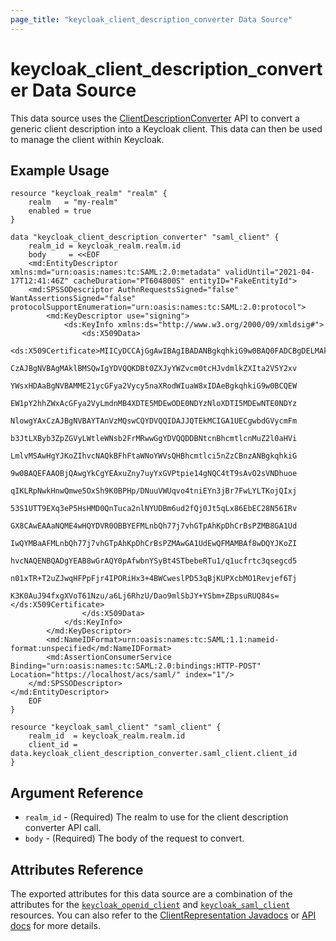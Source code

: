 ```yaml
---
page_title: "keycloak_client_description_converter Data Source"
---
```


# keycloak_client_description_converter Data Source

This data source uses the [ClientDescriptionConverter][1] API to convert a generic client description into a Keycloak
client. This data can then be used to manage the client within Keycloak.

## Example Usage

```hcl
resource "keycloak_realm" "realm" {
    realm   = "my-realm"
    enabled = true
}

data "keycloak_client_description_converter" "saml_client" {
	realm_id = keycloak_realm.realm.id
	body     = <<EOF
	<md:EntityDescriptor xmlns:md="urn:oasis:names:tc:SAML:2.0:metadata" validUntil="2021-04-17T12:41:46Z" cacheDuration="PT604800S" entityID="FakeEntityId">
    <md:SPSSODescriptor AuthnRequestsSigned="false" WantAssertionsSigned="false" protocolSupportEnumeration="urn:oasis:names:tc:SAML:2.0:protocol">
        <md:KeyDescriptor use="signing">
			<ds:KeyInfo xmlns:ds="http://www.w3.org/2000/09/xmldsig#">
				<ds:X509Data>
					<ds:X509Certificate>MIICyDCCAjGgAwIBAgIBADANBgkqhkiG9w0BAQ0FADCBgDELMAkGA1UEBhMCdXMx
					CzAJBgNVBAgMAklBMSQwIgYDVQQKDBt0ZXJyYWZvcm0tcHJvdmlkZXIta2V5Y2xv
					YWsxHDAaBgNVBAMME21ycGFya2Vycy5naXRodWIuaW8xIDAeBgkqhkiG9w0BCQEW
					EW1pY2hhZWxAcGFya2VyLmdnMB4XDTE5MDEwODE0NDYzNloXDTI5MDEwNTE0NDYz
					NlowgYAxCzAJBgNVBAYTAnVzMQswCQYDVQQIDAJJQTEkMCIGA1UECgwbdGVycmFm
					b3JtLXByb3ZpZGVyLWtleWNsb2FrMRwwGgYDVQQDDBNtcnBhcmtlcnMuZ2l0aHVi
					LmlvMSAwHgYJKoZIhvcNAQkBFhFtaWNoYWVsQHBhcmtlci5nZzCBnzANBgkqhkiG
					9w0BAQEFAAOBjQAwgYkCgYEAxuZny7uyYxGVPtpie14gNQC4tT9sAvO2sVNDhuoe
					qIKLRpNwkHnwQmwe5OxSh9K0BPHp/DNuuVWUqvo4tniEYn3jBr7FwLYLTKojQIxj
					53S1UTT9EXq3eP5HsHMD0QnTuca2nlNYUDBm6ud2fQj0Jt5qLx86EbEC28N56IRv
					GX8CAwEAAaNQME4wHQYDVR0OBBYEFMLnbQh77j7vhGTpAhKpDhCrBsPZMB8GA1Ud
					IwQYMBaAFMLnbQh77j7vhGTpAhKpDhCrBsPZMAwGA1UdEwQFMAMBAf8wDQYJKoZI
					hvcNAQENBQADgYEAB8wGrAQY0pAfwbnYSyBt4STbebeRTu1/q1ucfrtc3qsegcd5
					n01xTR+T2uZJwqHFPpFjr4IPORiHx3+4BWCweslPD53qBjKUPXcbMO1Revjef6Tj
					K3K0AuJ94fxgXVoT61Nzu/a6Lj6RhzU/Dao9mlSbJY+YSbm+ZBpsuRUQ84s=</ds:X509Certificate>
				</ds:X509Data>
			</ds:KeyInfo>
		</md:KeyDescriptor>
		<md:NameIDFormat>urn:oasis:names:tc:SAML:1.1:nameid-format:unspecified</md:NameIDFormat>
        <md:AssertionConsumerService Binding="urn:oasis:names:tc:SAML:2.0:bindings:HTTP-POST" Location="https://localhost/acs/saml/" index="1"/>
    </md:SPSSODescriptor>
</md:EntityDescriptor>
	EOF
}

resource "keycloak_saml_client" "saml_client" {
	realm_id  = keycloak_realm.realm.id
	client_id = data.keycloak_client_description_converter.saml_client.client_id
}
```

## Argument Reference

- `realm_id` - (Required) The realm to use for the client description converter API call.
- `body` - (Required) The body of the request to convert.

## Attributes Reference

The exported attributes for this data source are a combination of the attributes for the [`keycloak_openid_client`][2]
and [`keycloak_saml_client`][3] resources. You can also refer to the [ClientRepresentation Javadocs][4] or [API docs][5] for more details.

[1]: https://www.keycloak.org/docs-api/latest/javadocs/org/keycloak/exportimport/ClientDescriptionConverter.html
[2]: https://registry.terraform.io/providers/keycloak/keycloak/latest/docs/resources/openid_client
[3]: https://registry.terraform.io/providers/keycloak/keycloak/latest/docs/resources/saml_client
[4]: https://www.keycloak.org/docs-api/latest/javadocs/org/keycloak/representations/idm/ClientRepresentation.html
[5]: https://www.keycloak.org/docs-api/latest/rest-api/index.html#ClientRepresentation

